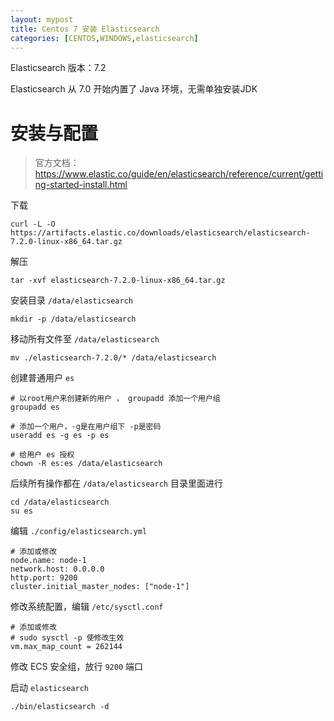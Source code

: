 ```yaml
---
layout: mypost
title: Centos 7 安装 Elasticsearch
categories: [CENTOS,WINDOWS,elasticsearch]
---
```


Elasticsearch 版本：7.2

Elasticsearch 从 7.0 开始内置了 Java 环境，无需单独安装JDK

# 安装与配置

> 官方文档：https://www.elastic.co/guide/en/elasticsearch/reference/current/getting-started-install.html

下载
```angular2
curl -L -O https://artifacts.elastic.co/downloads/elasticsearch/elasticsearch-7.2.0-linux-x86_64.tar.gz
```

解压

```angular2
tar -xvf elasticsearch-7.2.0-linux-x86_64.tar.gz
```

安装目录 `/data/elasticsearch`

```angular2
mkdir -p /data/elasticsearch
```
移动所有文件至 `/data/elasticsearch`

```angular2
mv ./elasticsearch-7.2.0/* /data/elasticsearch
```
创建普通用户 `es`

```angular2
# 以root用户来创建新的用户 ， groupadd 添加一个用户组
groupadd es

# 添加一个用户，-g是在用户组下 -p是密码
useradd es -g es -p es
 
# 给用户 es 授权
chown -R es:es /data/elasticsearch
```

后续所有操作都在 `/data/elasticsearch` 目录里面进行

```angular2
cd /data/elasticsearch
su es
```
编辑 `./config/elasticsearch.yml`

```angular2
# 添加或修改
node.name: node-1
network.host: 0.0.0.0
http.port: 9200
cluster.initial_master_nodes: ["node-1"]
```
修改系统配置，编辑 `/etc/sysctl.conf`

```angular2
# 添加或修改
# sudo sysctl -p 使修改生效
vm.max_map_count = 262144
```

修改 ECS 安全组，放行 `9200` 端口

启动 `elasticsearch`

```angular2
./bin/elasticsearch -d
```